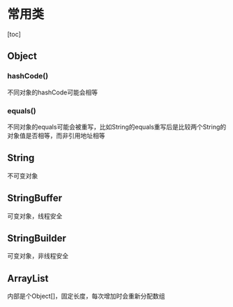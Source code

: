# 常用类

[toc]

## Object

### hashCode()

不同对象的hashCode可能会相等

### equals()

不同对象的equals可能会被重写，比如String的equals重写后是比较两个String的对象值是否相等，而非引用地址相等



## String

不可变对象



## StringBuffer

可变对象，线程安全



## StringBuilder

可变对象，非线程安全



## ArrayList

内部是个Object[]，固定长度，每次增加时会重新分配数组
